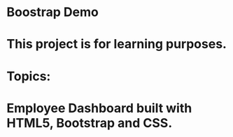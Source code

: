 # Boostrap Demo

# This project is for learning purposes. 
 # Topics: 
 # Employee Dashboard built with HTML5, Bootstrap and CSS.
